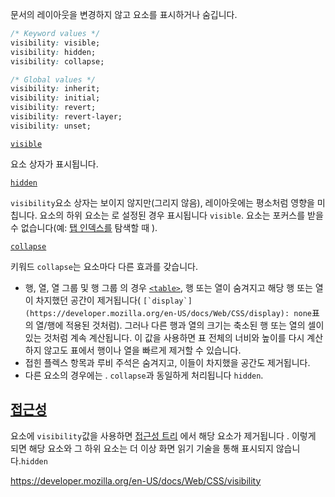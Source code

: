 
문서의 레이아웃을 변경하지 않고 요소를 표시하거나 숨깁니다.



```CSS
/* Keyword values */
visibility: visible;
visibility: hidden;
visibility: collapse;

/* Global values */
visibility: inherit;
visibility: initial;
visibility: revert;
visibility: revert-layer;
visibility: unset;
```


[`visible`](https://developer.mozilla.org/en-US/docs/Web/CSS/visibility#visible)

요소 상자가 표시됩니다.

[`hidden`](https://developer.mozilla.org/en-US/docs/Web/CSS/visibility#hidden)

`visibility`요소 상자는 보이지 않지만(그리지 않음), 레이아웃에는 평소처럼 영향을 미칩니다. 요소의 하위 요소는 로 설정된 경우 표시됩니다 `visible`. 요소는 포커스를 받을 수 없습니다(예: [탭 인덱스를](https://developer.mozilla.org/en-US/docs/Web/HTML/Reference/Global_attributes/tabindex) 탐색할 때 ).

[`collapse`](https://developer.mozilla.org/en-US/docs/Web/CSS/visibility#collapse)

키워드 `collapse`는 요소마다 다른 효과를 갖습니다.

- 행, 열, 열 그룹 및 행 그룹 의 경우 [`<table>`](https://developer.mozilla.org/en-US/docs/Web/HTML/Reference/Elements/table), 행 또는 열이 숨겨지고 해당 행 또는 열이 차지했던 공간이 제거됩니다( ``[`display`](https://developer.mozilla.org/en-US/docs/Web/CSS/display): none``표의 열/행에 적용된 것처럼). 그러나 다른 행과 열의 크기는 축소된 행 또는 열의 셀이 있는 것처럼 계속 계산됩니다. 이 값을 사용하면 표 전체의 너비와 높이를 다시 계산하지 않고도 표에서 행이나 열을 빠르게 제거할 수 있습니다.
- 접힌 플렉스 항목과 루비 주석은 숨겨지고, 이들이 차지했을 공간도 제거됩니다.
- 다른 요소의 경우에는 . `collapse`과 동일하게 처리됩니다 `hidden`.

## [접근성](https://developer.mozilla.org/en-US/docs/Web/CSS/visibility#accessibility)

요소에 `visibility`값을 사용하면 [접근성 트리](https://developer.mozilla.org/en-US/docs/Learn_web_development/Core/Accessibility/What_is_accessibility#accessibility_apis) 에서 해당 요소가 제거됩니다 . 이렇게 되면 해당 요소와 그 하위 요소는 더 이상 화면 읽기 기술을 통해 표시되지 않습니다.`hidden`


https://developer.mozilla.org/en-US/docs/Web/CSS/visibility